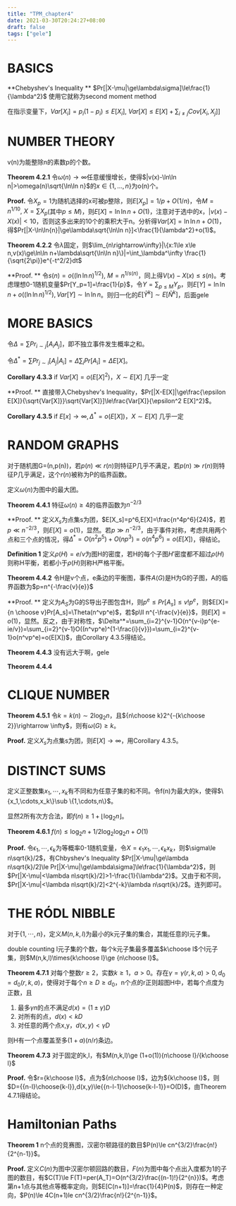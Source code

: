 ```yaml
---
title: "TPM_chapter4"
date: 2021-03-30T20:24:27+08:00
draft: false
tags: ["gele"]
---
```


# BASICS

**Chebyshev's Inequality ** $Pr[|X-\mu|\ge\lambda\sigma]\le\frac{1}{\lambda^2}$ 使用它就称为second moment method

在指示变量下，$Var[X_i]=p_i(1-p_i)\le E[X_i],~Var[X]\le E[X]+\sum_{i\ne j}Cov[X_i,X_j]]$

# NUMBER THEORY

v(n)为能整除n的素数p的个数。

**Theorem 4.2.1** 令$\omega(n)\rightarrow \infty$任意缓慢增长，使得$|v(x)-\ln\ln n|>\omega(n)\sqrt{\ln\ln n}$的$x\in\{1,...,n\}$为o(n)个。

**Proof.** 令$X_p=1$为随机选择的x可被p整除，则$E[X_p]=1/p+O(1/n)$，令$M=n^{1/10},~X=\sum X_p$(其中$p\le M$)，则$E[X]=\ln\ln{n}+O(1)$，注意对于选中的x，$|v(x)-X(x)|<10$，否则这多出来的10个的乘积大于n。分析得$Var[X]=\ln\ln{n}+O(1)$，得$Pr[|X-\ln\ln{n}|\ge\lambda\sqrt{\ln\ln n}]<\frac{1}{\lambda^2}+o(1)$。

**Theorem 4.2.2** 令$\lambda$固定，则$\lim_{n\rightarrow\infty}|\{x:1\le x\le n,v(x)\ge\ln\ln n+\lambda\sqrt{\ln\ln n}\}|=\int_\lambda^\infty \frac{1}{\sqrt{2\pi}}e^{-t^2/2}dt$

**Proof. ** 令$s(n)=o((\ln\ln n)^{1/2}),~M=n^{1/s(n)}$，同上得$V(x)-X(x)\le s(n)$。考虑理想0-1随机变量$Pr[Y_p=1]=\frac{1}{p}$，令$Y=\sum_{p\le M} Y_p$，则$E[Y]=\ln\ln n + o((\ln\ln n)^{1/2}),Var[Y]\sim \ln\ln n$。则归一化的$E[\widetilde{Y}^k]\sim E[\widetilde{N}^k]$，后面gele

# MORE BASICS

令$\Delta=\sum {Pr_{i\sim j}[A_iA_j]}$，即不独立事件发生概率之和。

令$\Delta^*=\sum {Pr_{j\sim i}[A_j|A_i]}=\Delta \sum_i Pr[A_i]=\Delta E[X]$。

**Corollary 4.3.3** if $Var[X]=o(E[X]^2)$，$X\sim E[X]$ 几乎一定

**Proof. ** 直接带入Chebyshev's Inequality，$Pr[|X-E[X]|\ge\frac{\epsilon E[X]}{\sqrt{Var[X]}}\sqrt{Var[X]}]\le\frac{Var[X]}{\epsilon^2 E[X]^2}$。

**Corollary 4.3.5** if $E[x]\rightarrow \infty,\Delta^*=o(E[X])$，$X\sim E[X]$ 几乎一定

# RANDOM GRAPHS

对于随机图G=(n,p(n))，若$p(n)\ll r(n)$则特征P几乎不满足，若$p(n)\gg r(n)$则特征P几乎满足，这个$r(n)$被称为P的临界函数。

定义$\omega(n)$为图中的最大团。

**Theorem 4.4.1** 特征$\omega(n)\ge4$的临界函数为$n^{-2/3}$

**Proof. ** 定义$X_s$为点集s为团，$E[X_s]=p^6,E[X]=\frac{n^4p^6}{24}$，若$p\ll n^{-2/3}$，则$E[X]=o(1)$，显然。若$p\gg n^{-2/3}$，由于事件对称，考虑共用两个点和三个点的情况，得$\Delta^*=O(n^2p^5)+O(np^3)=o(n^4p^6)=o(E[X])$，得结论。

**Definition 1** 定义$\rho(H)=e/v$为图H的密度，若H的每个子图$H'$密度都不超过$\rho(H)$则称H平衡，若都小于$\rho(H)$则称H严格平衡。

**Theorem 4.4.2** 令H是v个点，e条边的平衡图，事件$A(G)$是H为G的子图，A的临界函数为$p=n^{-\frac{v}{e}}$

**Proof. ** 定义为$A_S$为G的S导出子图包含H，则$p^e\le Pr[A_s]\le v!p^e$，则$E[X]={n \choose v}Pr[A_s]=\Theta(n^vp^e)$，若$p\ll n^{-\frac{v}{e}}$，则$E[X]=o(1)$，显然。反之，由于对称性，$\Delta^*=\sum_{i=2}^{v-1}O(n^{v-i}p^{e-ie/v})=\sum_{i=2}^{v-1}O((n^vp^e)^{1-\frac{i}{v}})=\sum_{i=2}^{v-1}o(n^vp^e)=o(E[X])$，由Corollary 4.3.5得结论。

**Theorem 4.4.3** 没有远大于啊，gele

**Theorem 4.4.4** 

# CLIQUE NUMBER

**Theorem 4.5.1** 令$k=k(n)\sim2\log_2n$，且${n\choose k}2^{-{k\choose 2}}\rightarrow \infty$，则有$\omega(G)\ge k$。

**Proof.**  定义$X_s$为点集s为团，则$E[X]\rightarrow \infty$，用Corollary 4.3.5。

# DISTINCT SUMS

定义正整数集$x_1,\cdots,x_k$有不同和为任意子集的和不同。令f(n)为最大的k，使得$\{x_1,\cdots,x_k\}\sub \{1,\cdots,n\}$。

显然2所有次方合法，即$f(n)\ge 1+\lfloor\log_2n\rfloor$。

**Theorem 4.6.1** $f(n)\le\log_2n+1/2\log_2\log_2n+O(1)$

**Proof.** 令$\epsilon_1,\cdots,\epsilon_k$为等概率0-1随机变量，令$X=\epsilon_1x_1,\cdots,\epsilon_kx_k$，则$\sigma\le n\sqrt{k}/2$，有Chbyshev's Inequality $Pr[|X-\mu|\ge\lambda n\sqrt{k}/2]\le Pr[|X-\mu|\ge\lambda\sigma]\le\frac{1}{\lambda^2}$，则$Pr[|X-\mu|<\lambda n\sqrt{k}/2]>1-\frac{1}{\lambda^2}$。又由于和不同，$Pr[|X-\mu|<\lambda n\sqrt{k}/2]<2^{-k}\lambda n\sqrt{k}/2$。连列即可。

# THE RÓDL NIBBLE

对于$\{1,\cdots,n\}$，定义$M(n,k,l)$为最小的k元子集的集合，其能任意的l元子集。

double counting l元子集的个数，每个k元子集最多覆盖$k\choose l$个l元子集，则$M(n,k,l)\times{k\choose l}\ge {n\choose l}$。

**Theorem 4.7.1** 对每个整数$r\ge 2$，实数$k\ge1$，$a>0$。存在$\gamma=\gamma(r,k,a)>0,d_0=d_0(r,k,a)$，使得对于每个$n\ge D\ge d_0$，n个点的r正则超图H中，若每个点度为正数，且

1. 最多$\gamma n$的点不满足$d(x)=(1\pm\gamma)D$
2. 对所有的点，$d(x)<kD$
3. 对任意的两个点x,y，$d(x,y)<\gamma D$

则H有一个点覆盖至多$(1+a)(n/r)$条边。

**Theorem 4.7.3** 对于固定的k,l，有$M(n,k,l)\ge (1+o(1)){n\choose l}/{k\choose l}$

**Proof.** 令$r={k\choose l}$，点为${n\choose l}$，边为${k\choose l}$，则$D={{n-l}\choose{k-l}},d(x,y)\le{{n-l-1}\choose{k-l-1}}=O(D)$，由Theorem 4.7.1得结论。

# Hamiltonian Paths

**Theorem 1** n个点的竞赛图，汉密尔顿路径的数目$P(n)\le cn^{3/2}\frac{n!}{2^{n-1}}$。

**Proof.** 定义$C(n)$为图中汉密尔顿回路的数目，$F(n)$为图中每个点出入度都为1的子图的数目，有$C(T)\le F(T)=per(A_T)=O(n^{3/2}\frac{(n-1)!}{2^{n}})$。考虑第n+1点与其他点等概率定向，则$E[C(n+1)]=\frac{1}{4}P(n)$，则存在一种定向，$P(n)\le 4C(n+1)le cn^{3/2}\frac{n!}{2^{n-1}}$。